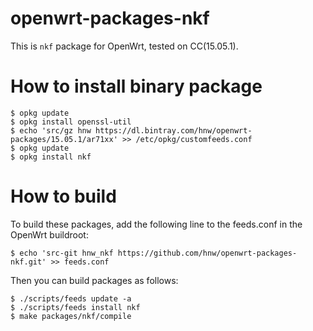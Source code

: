 # openwrt-packages-nkf

This is `nkf` package for OpenWrt, tested on CC(15.05.1).

# How to install binary package

```
$ opkg update
$ opkg install openssl-util
$ echo 'src/gz hnw https://dl.bintray.com/hnw/openwrt-packages/15.05.1/ar71xx' >> /etc/opkg/customfeeds.conf
$ opkg update
$ opkg install nkf
```

# How to build

To build these packages, add the following line to the feeds.conf in the OpenWrt buildroot:

```
$ echo 'src-git hnw_nkf https://github.com/hnw/openwrt-packages-nkf.git' >> feeds.conf
```

Then you can build packages as follows:

```
$ ./scripts/feeds update -a
$ ./scripts/feeds install nkf
$ make packages/nkf/compile
```
